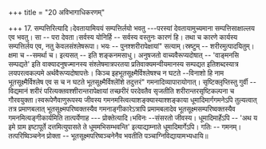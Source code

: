 +++
title = "20 अविभागाधिकरणम्"

+++
17. सम्पत्तिरित्यादि।देवतायामिययं सम्पत्तिर्लयो भवतु ---परस्यां देवतायामुच्यमाना सम्पत्तिसाक्षाल्लय एव भवतु। सा -- परा देवता।सर्वस्य योनिर्हि -- सर्वस्य वस्तुनः कारणं हि। तथा च कारणे कार्यस्य सम्पत्तिर्लय एव, नतु केवलसंश्लेषरूपा। भयः -- पुनश्शरीरापेक्षायां" सत्याम्।स्रष्टुम् -- शरीरमुत्पादयितुम्।क्षमा च --समर्था च। इत्यसत् -- इति शङ्कनमसाधु। अनुषजतो वाच्यवैरूप्यदोषात् -- 'वाङ्मनसि सम्पद्यते' इति वाक्यादनुषज्मानस्य संश्लेषमात्रपरतया प्रतिवाक्यमन्वीयमानस्य सम्पद्यत इतिशब्दस्यात्र लयपरत्वकल्पमे अर्थवैरूप्यदोषापत्तेः। किञ्च इहभूतसूक्ष्मैर्विश्लेषश्च न घटते --विनाशो हि नाम भूतसूक्ष्मैर्विश्लेष एव स च न घटते भूतसूक्ष्मैर्विश्लेॉशे तदुत्तरं" गमनादिव्यापारायोगात्। सृष्टिक्लृप्तिस्तु गुर्वी -- विद्यमानं शरीरं परित्यक्तवश्शीरान्तरापेक्षायां तच्छरीरं परदेवतैव सृजतीति शरीरान्तरसृष्टिकल्पना च गौरवयुक्ता।स्वरूपेणैवाणुरूपस्य जीवस्य गमनमस्त्वित्याशङ्क्यास्याश्शङ्काया धूमादिमार्गगमनेऽपि तुल्यत्वात् तत्र प्रमाणबलात् भूतसूक्ष्मपरिष्वक्तस्यैव गमनाङ्गीकारेऽत्रापि प्रमामबलादेव भूतसूक्ष्मसम्परिष्वक्तस्यैव गमनमित्यङ्गीकार्यमिति तात्पर्येणाह --- प्रोक्तेत्यादि।भविनः --संसरतो जीवस्य। धूमादिमार्हेऽपि -- 'अथ य इमे ग्राम इष्टापूर्ते दत्तमित्युपासते ते धूममभिसम्भवन्ति' इत्याद्याम्नाते धूमादिमार्गेऽपि। गतिः -- गमनम्। तत्परिष्विञ्चनेन प्रोक्ता -- भूतसूक्ष्मपरिष्वञ्चनेनैव भवतीति पञ्चाग्निविद्यायामभ्यधायि॥